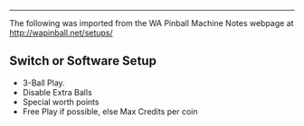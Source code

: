 ***
The following was imported from the WA Pinball Machine Notes webpage at http://wapinball.net/setups/
## Switch or Software Setup
-   3-Ball Play.
-   Disable Extra Balls
-   Special worth points
-   Free Play if possible, else Max Credits per coin
